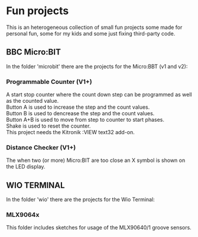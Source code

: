 # Fun projects
This is an heterogeneous collection of small fun projects some made for personal fun, some for my kids and some just fixing third-party code.  

## BBC Micro:BIT  
In the folder 'microbit' there are the projects for the Micro:BBT (v1 and v2):  

### Programmable Counter (V1+)  
A start stop counter where the count down step can be programmed as well as the counted value.  
Button A is used to increase the step and the count values.  
Button B is used to dencrease the step and the count values.  
Button A+B is used to move from step to counter to start phases.    
Shake is used to reset the counter.  
This project needs the Kitronik :VIEW text32 add-on.   

### Distance Checker (V1+)  
The when two (or more) Micro:BIT are too close an X symbol is shown on the LED display.  

## WIO TERMINAL  
In the folder 'wio' there are the projects for the Wio Terminal:  

### MLX9064x  
This folder includes sketches for usage of the MLX90640/1 groove sensors.  
